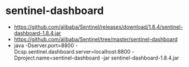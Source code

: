 # sentinel-dashboard
* https://github.com/alibaba/Sentinel/releases/download/1.8.4/sentinel-dashboard-1.8.4.jar
* https://github.com/alibaba/Sentinel/tree/master/sentinel-dashboard
* java -Dserver.port=8800 -Dcsp.sentinel.dashboard.server=localhost:8800 -Dproject.name=sentinel-dashboard -jar sentinel-dashboard-1.8.4.jar
